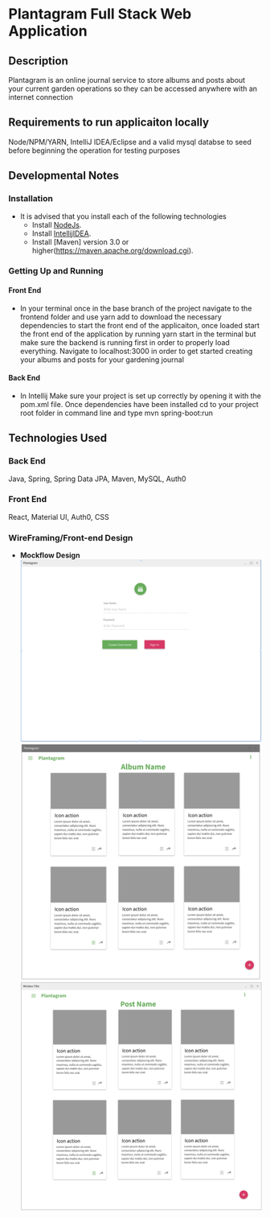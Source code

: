 # Plantagram Full Stack Web Application 

## Description
Plantagram is an online journal service to store albums and posts about your current garden operations so they can be accessed anywhere with an internet connection

## Requirements to run applicaiton locally
Node/NPM/YARN, IntelliJ IDEA/Eclipse and a valid mysql databse to seed before beginning the operation for testing purposes 

## Developmental Notes

### Installation
* It is advised that you install each of the following technologies
  * Install [NodeJs](https://nodejs.org/en/).
  * Install [IntellijIDEA](https://www.jetbrains.com/idea/).
  * Install [Maven] version 3.0 or higher(https://maven.apache.org/download.cgi).

### Getting Up and Running

#### Front End
* In your terminal once in the base branch of the project navigate to the frontend folder and use yarn add to download the necessary dependencies to start the front end of the applicaiton, once loaded start the front end of the application by running yarn start in the terminal but make sure the backend is running first in order to properly load everything. Navigate to localhost:3000 in order to get started creating your albums and posts for your gardening journal 

#### Back End
* In Intellij Make sure your project is set up correctly by opening it with the pom.xml file. Once dependencies have been installed cd to your project root folder in command line and type mvn spring-boot:run

## Technologies Used 

### Back End
Java, Spring, Spring Data JPA, Maven, MySQL, Auth0

### Front End
React, Material UI, Auth0, CSS

### WireFraming/Front-end Design
* **Mockflow Design** 
![login](login.png)
![Album Page Layout](Album_Page.png)
![Post Page Layout](Post_Page.png)


